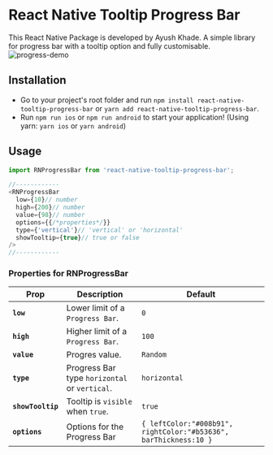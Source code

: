 # React Native Tooltip Progress Bar

This React Native Package is developed by Ayush Khade. A simple library for progress bar with a tooltip option and fully customisable.
![progress-demo]([(https://drive.google.com/file/d/10y86EWOOS0Yg0fO4zp6mWbWpb1xFNJLb/preview)])
## Installation

- Go to your project's root folder and run `npm install react-native-tooltip-progress-bar` or `yarn add react-native-tooltip-progress-bar`.
- Run `npm run ios` or `npm run android` to start your application!
(Using yarn: `yarn ios` or `yarn android`)

## Usage

```js
import RNProgressBar from 'react-native-tooltip-progress-bar';

//------------
<RNProgressBar
  low={10}// number 
  high={200}// number
  value={98}// number
  options={{/*properties*/}}
  type={'vertical'}// 'vertical' or 'horizontal'
  showTooltip={true}// true or false
/>
//------------

```

### Properties for RNProgressBar

| Prop                                 | Description                                                                  | Default                |
| ------------------------------------ | ---------------------------------------------------------------------------- | ---------------------- |
| **`low`**                            | Lower limit of a `Progress Bar`.                                             | `0`                    |
| **`high`**                           | Higher limit of a `Progress Bar`.                                            | `100`                  |
| **`value`**                          | Progres value.                                                               | `Random`               |
| **`type`**                           | Progress Bar type `horizontal` or `vertical`.                                | `horizontal`           |
| **`showTooltip`**                    | Tooltip is `visible` when `true`.                                            | `true`                 |
| **`options`**                        | Options for the Progress Bar                                                 | `{ leftColor:"#008b91", rightColor:"#b53636", barThickness:10 }` |

